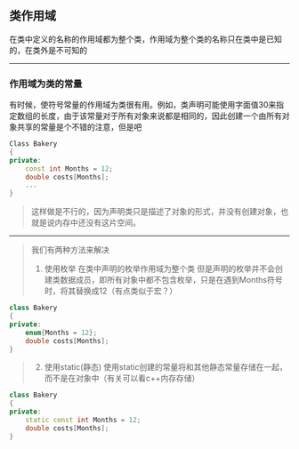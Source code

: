 ## 类作用域
在类中定义的名称的作用域都为整个类，作用域为整个类的名称只在类中是已知的，在类外是不可知的

---
### 作用域为类的常量
有时候，使符号常量的作用域为类很有用。例如，类声明可能使用字面值30来指定数组的长度，由于该常量对于所有对象来说都是相同的，因此创建一个由所有对象共享的常量是个不错的注意，但是吧
```c++
Class Bakery
{
private:
    const int Months = 12;
    double costs[Months];
    ...
}
```
> 这样做是不行的，因为声明类只是描述了对象的形式，并没有创建对象，也就是说内存中还没有这片空间。

---
> 我们有两种方法来解决
> 1. 使用枚举
> 在类中声明的枚举作用域为整个类
> 但是声明的枚举并不会创建类数据成员，即所有对象中都不包含枚举，只是在遇到Months符号时，将其替换成12（有点类似于宏？）
```c++
class Bakery
{
private:
    enum{Months = 12};
    double costs[Months];
}
```
> 2. 使用static(静态)
> 使用static创建的常量将和其他静态常量存储在一起，而不是在对象中（有关可以看c++内存存储）
```c++
class Bakery
{
private:
    static const int Months = 12;
    double costs[Months];
}
```

